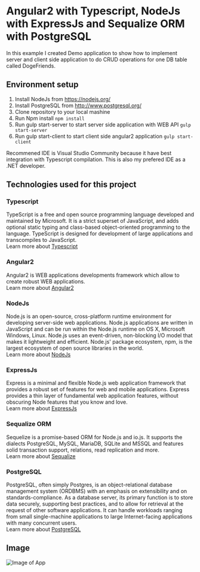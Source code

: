 # Angular2 with Typescript, NodeJs with ExpressJs and Sequalize ORM with PostgreSQL
In this example I created Demo application to show how to implement server and client side application to do CRUD operations for one DB table called DogeFriends.

## Environment setup
1. Install NodeJs from https://nodejs.org/
2. Install PostgreSQL from http://www.postgresql.org/
3. Clone repository to your local mashine
4. Run Npm install `npm install`
5. Run gulp start-server to start server side application with WEB API `gulp start-server`
6. Run gulp start-client to start client side angular2 application `gulp start-client`

Recommened IDE is Visual Studio Community because it have best integration with Typescript compilation. This is also my prefered IDE as a .NET developer.

## Technologies used for this project

### Typescript
TypeScript is a free and open source programming language developed and maintained by Microsoft. It is a strict superset of JavaScript, and adds optional static typing and class-based object-oriented programming to the language. TypeScript is designed for development of large applications and transcompiles to JavaScript. <br/>
Learn more about [Typescript](https://github.com/Microsoft/TypeScript/wiki)

### Angular2
Angular2 is WEB applications developments framework which allow to create robust WEB applications. <br/>
Learn more about [Angular2](https://angular.io/)

### NodeJs
Node.js is an open-source, cross-platform runtime environment for developing server-side web applications. Node.js applications are written in JavaScript and can be run within the Node.js runtime on OS X, Microsoft Windows, Linux. Node.js uses an event-driven, non-blocking I/O model that makes it lightweight and efficient. Node.js' package ecosystem, npm, is the largest ecosystem of open source libraries in the world. <br/>
Learn more about [NodeJs](https://nodejs.org/)

### ExpressJs
Express is a minimal and flexible Node.js web application framework that provides a robust set of features for web and mobile applications. Express provides a thin layer of fundamental web application features, without obscuring Node features that you know and love. <br/>
Learn more about [ExpressJs](http://expressjs.com/)

### Sequalize ORM
Sequelize is a promise-based ORM for Node.js and io.js. It supports the dialects PostgreSQL, MySQL, MariaDB, SQLite and MSSQL and features solid transaction support, relations, read replication and more. <br/>
Learn more about [Sequalize](http://docs.sequelizejs.com/)

### PostgreSQL
PostgreSQL, often simply Postgres, is an object-relational database management system (ORDBMS) with an emphasis on extensibility and on standards-compliance. As a database server, its primary function is to store data securely, supporting best practices, and to allow for retrieval at the request of other software applications. It can handle workloads ranging from small single-machine applications to large Internet-facing applications with many concurrent users. <br/>
Learn more about [PostgreSQL](http://www.postgresql.org/)

## Image
![Image of App](https://github.com/Anjmao/angular2-dogeapp/blob/master/app-img.png)

